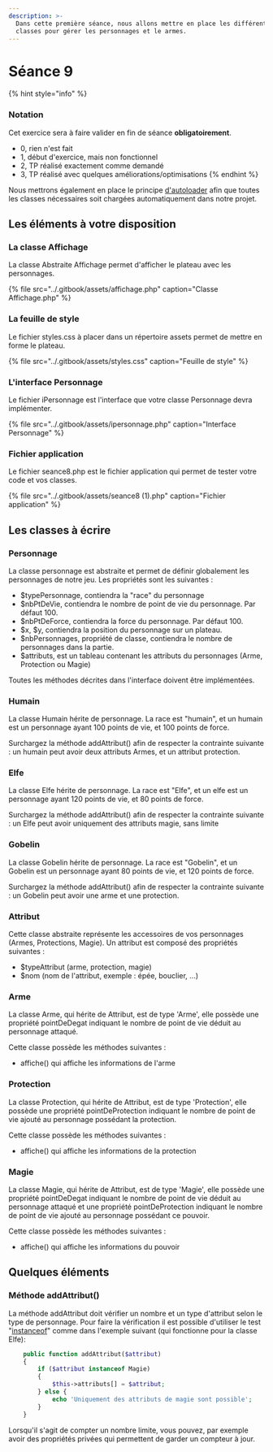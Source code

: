 ```yaml
---
description: >-
  Dans cette première séance, nous allons mettre en place les différentes
  classes pour gérer les personnages et le armes.
---
```


# Séance 9

{% hint style="info" %}
### Notation

Cet exercice sera à faire valider en fin de séance **obligatoirement**.

* 0, rien n'est fait
* 1, début d'exercice, mais non fonctionnel
* 2, TP réalisé exactement comme demandé
* 3, TP réalisé avec quelques améliorations/optimisations
{% endhint %}

Nous mettrons également en place le principe [d'autoloader](https://www.php.net/manual/fr/language.oop5.autoload.php) afin que toutes les classes nécessaires soit chargées automatiquement dans notre projet.

## Les éléments à votre disposition

### La classe Affichage

La classe Abstraite Affichage permet d'afficher le plateau avec les personnages.

{% file src="../.gitbook/assets/affichage.php" caption="Classe Affichage.php" %}

### La feuille de style

Le fichier styles.css à placer dans un répertoire assets permet de mettre en forme le plateau.

{% file src="../.gitbook/assets/styles.css" caption="Feuille de style" %}

### L'interface Personnage

Le fichier iPersonnage est l'interface que votre classe Personnage devra implémenter.

{% file src="../.gitbook/assets/ipersonnage.php" caption="Interface Personnage" %}

### Fichier application

Le fichier seance8.php est le fichier application qui permet de tester votre code et vos classes.

{% file src="../.gitbook/assets/seance8 \(1\).php" caption="Fichier application" %}

## Les classes à écrire

### Personnage

La classe personnage est abstraite et permet de définir globalement les personnages de notre jeu. Les propriétés sont les suivantes :

* $typePersonnage, contiendra la "race" du personnage
* $nbPtDeVie, contiendra le nombre de point de vie du personnage. Par défaut 100.
* $nbPtDeForce, contiendra la force du personnage. Par défaut 100.
* $x, $y, contiendra la position du personnage sur un plateau.
* $nbPersonnages, propriété de classe, contiendra le nombre de personnages dans la partie.
* $attributs, est un tableau contenant les attributs du personnages \(Arme, Protection ou Magie\)

Toutes les méthodes décrites dans l'interface doivent être implémentées.

### Humain

La classe Humain hérite de personnage. La race est "humain", et un humain est un personnage ayant 100 points de vie, et 100 points de force.

Surchargez la méthode addAttribut\(\) afin de respecter la contrainte suivante : un humain peut avoir deux attributs Armes, et un attribut protection.

### Elfe

La classe Elfe hérite de personnage. La race est "Elfe", et un elfe est un personnage ayant 120 points de vie, et 80 points de force.

Surchargez la méthode addAttribut\(\) afin de respecter la contrainte suivante : un Elfe peut avoir uniquement des attributs magie, sans limite

### Gobelin

La classe Gobelin hérite de personnage. La race est "Gobelin", et un Gobelin est un personnage ayant 80 points de vie, et 120 points de force.

Surchargez la méthode addAttribut\(\) afin de respecter la contrainte suivante : un Gobelin peut avoir une arme et une protection.

### Attribut

Cette classe abstraite représente les accessoires de vos personnages \(Armes, Protections, Magie\). Un attribut est composé des propriétés suivantes :

* $typeAttribut \(arme, protection, magie\)
* $nom \(nom de l'attribut, exemple : épée, bouclier, ...\)

### Arme

La classe Arme, qui hérite de Attribut, est de type 'Arme', elle possède une propriété pointDeDegat indiquant le nombre de point de vie déduit au personnage attaqué.

Cette classe possède les méthodes suivantes :

* affiche\(\) qui affiche les informations de l'arme

### Protection

La classe Protection, qui hérite de Attribut, est de type 'Protection', elle possède une propriété pointDeProtection indiquant le nombre de point de vie ajouté au personnage possédant la protection.

Cette classe possède les méthodes suivantes :

* affiche\(\) qui affiche les informations de la protection

### Magie

La classe Magie, qui hérite de Attribut, est de type 'Magie', elle possède une propriété pointDeDegat indiquant le nombre de point de vie déduit au personnage attaqué et une propriété pointDeProtection indiquant le nombre de point de vie ajouté au personnage possédant ce pouvoir.

Cette classe possède les méthodes suivantes :

* affiche\(\) qui affiche les informations du pouvoir

## Quelques éléments

### Méthode addAttribut\(\)

La méthode addAttribut doit vérifier un nombre et un type d'attribut selon le type de personnage.  Pour faire la vérification il est possible d'utiliser le test "[instanceof](https://www.php.net/manual/fr/language.operators.type.php)" comme dans l'exemple suivant \(qui fonctionne pour la classe Elfe\):

```php
    public function addAttribut($attribut)
    {
        if ($attribut instanceof Magie)
        {
            $this->attributs[] = $attribut;
        } else {
            echo 'Uniquement des attributs de magie sont possible';
        }
    }
```

Lorsqu'il s'agit de compter un nombre limite, vous pouvez, par exemple avoir des propriétés privées qui permettent de garder un compteur à jour.

